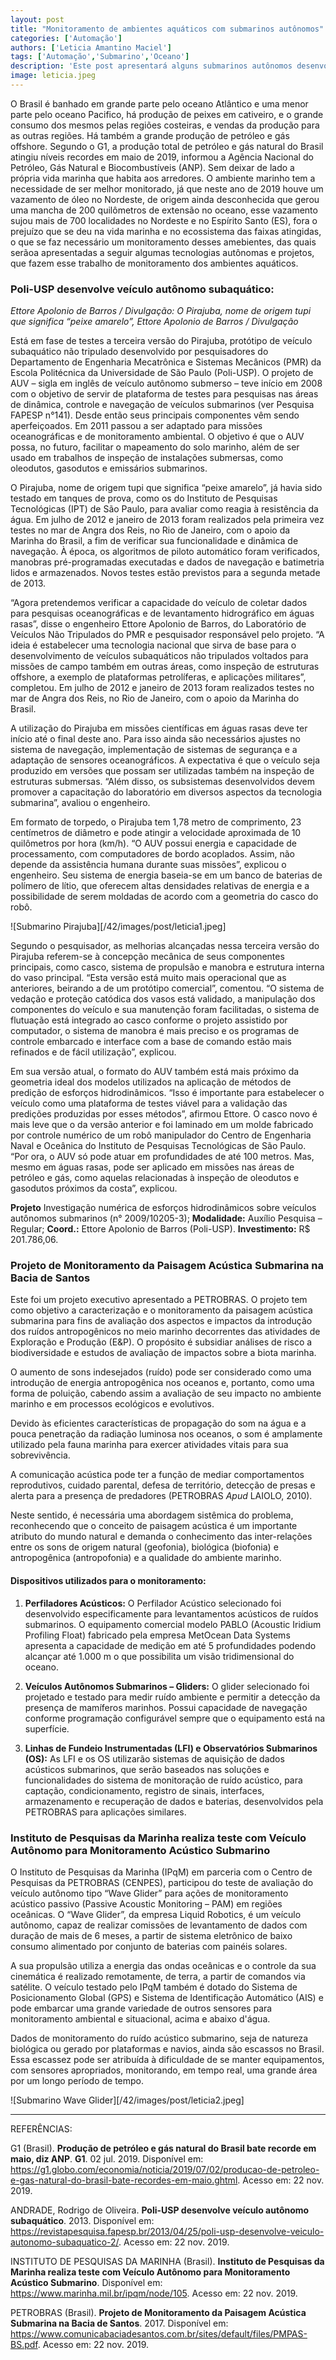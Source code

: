 ```yaml
---
layout: post
title: "Monitoramento de ambientes aquáticos com submarinos autônomos"
categories: ['Automação']
authors: ['Leticia Amantino Maciel'] 
tags: ['Automação','Submarino','Oceano']
description: 'Este post apresentará alguns submarinos autônomos desenvolvidos no Brasil, para o monitoramento de ambientes aquáticos.'
image: leticia.jpeg
---
```


O Brasil é banhado em grande parte pelo oceano Atlântico e uma menor parte pelo oceano Pacifico, há  produção de peixes em cativeiro, e o grande consumo dos mesmos pelas regiões costeiras, e vendas da produção para as outras regiões. Há também a grande produção de petróleo e gás offshore. Segundo o G1, a produção total de petróleo e gás natural do Brasil atingiu níveis recordes em maio de 2019, informou a Agência Nacional do Petróleo, Gás Natural e Biocombustíveis (ANP). Sem deixar de lado a própria vida marinha que habita aos arredores. O ambiente marinho tem a necessidade de ser melhor monitorado, já que neste ano de 2019 houve um vazamento de óleo no Nordeste, de origem ainda desconhecida que gerou uma mancha de 200 quilômetros de extensão no oceano, esse vazamento sujou mais de 700 localidades no Nordeste e no Espírito Santo (ES), fora o prejuízo que se deu na vida marinha e no ecossistema das faixas atingidas, o que se faz necessário um monitoramento desses amebientes, das quais serãoa apresentadas a seguir algumas tecnologias autônomas e projetos, que fazem esse trabalho de monitoramento dos ambientes aquáticos.


### Poli-USP desenvolve veículo autônomo subaquático:

*Ettore Apolonio de Barros / Divulgação: O Pirajuba, nome de origem tupi que significa “peixe amarelo”, Ettore Apolonio de Barros / Divulgação*

Está em fase de testes a terceira versão do Pirajuba, protótipo de veículo subaquático não tripulado desenvolvido por pesquisadores do Departamento de Engenharia Mecatrônica e Sistemas Mecânicos (PMR) da Escola Politécnica da Universidade de São Paulo (Poli-USP). O projeto de AUV – sigla em inglês de veículo autônomo submerso – teve início em 2008 com o objetivo de servir de plataforma de testes para pesquisas nas áreas de dinâmica, controle e navegação de veículos submarinos (ver Pesquisa FAPESP n°141). Desde então seus principais componentes vêm sendo aperfeiçoados. Em 2011 passou a ser adaptado para missões oceanográficas e de monitoramento ambiental. O objetivo é que o AUV possa, no futuro, facilitar o mapeamento do solo marinho, além de ser usado em trabalhos de inspeção de instalações submersas, como oleodutos, gasodutos e emissários submarinos.

O Pirajuba, nome de origem tupi que significa “peixe amarelo”, já havia sido testado em tanques de prova, como os do Instituto de Pesquisas Tecnológicas (IPT) de São Paulo, para avaliar como reagia à resistência da água. Em julho de 2012 e janeiro de 2013 foram realizados pela primeira vez testes no mar de Angra dos Reis, no Rio de Janeiro, com o apoio da Marinha do Brasil, a fim de verificar sua funcionalidade e dinâmica de navegação. À época, os algoritmos de piloto automático foram verificados, manobras pré-programadas executadas e dados de navegação e batimetria lidos e armazenados. Novos testes estão previstos para a segunda metade de 2013.

“Agora pretendemos verificar a capacidade do veículo de coletar dados para pesquisas oceanográficas e de levantamento hidrográfico em águas rasas”, disse o engenheiro Ettore Apolonio de Barros, do Laboratório de Veículos Não Tripulados do PMR e pesquisador responsável pelo projeto. “A ideia é estabelecer uma tecnologia nacional que sirva de base para o desenvolvimento de veículos subaquáticos não tripulados voltados para missões de campo também em outras áreas, como inspeção de estruturas offshore, a exemplo de plataformas petrolíferas, e aplicações militares”, completou. Em julho de 2012 e janeiro de 2013 foram realizados testes no mar de Angra dos Reis, no Rio de Janeiro, com o apoio da Marinha do Brasil.

A utilização do Pirajuba em missões científicas em águas rasas deve ter início até o final deste ano. Para isso ainda são necessários ajustes no sistema de navegação, implementação de sistemas de segurança e a adaptação de sensores oceanográficos. A expectativa é que o veículo seja produzido em versões que possam ser utilizadas também na inspeção de estruturas submersas. “Além disso, os subsistemas desenvolvidos devem promover a capacitação do laboratório em diversos aspectos da tecnologia submarina”, avaliou o engenheiro.

Em formato de torpedo, o Pirajuba tem 1,78 metro de comprimento, 23 centímetros de diâmetro e pode atingir a velocidade aproximada de 10 quilômetros por hora (km/h). “O AUV possui energia e capacidade de processamento, com computadores de bordo acoplados. Assim, não depende da assistência humana durante suas missões”, explicou o engenheiro. Seu sistema de energia baseia-se em um banco de baterias de polímero de lítio, que oferecem altas densidades relativas de energia e a possibilidade de serem moldadas de acordo com a geometria do casco do robô.


![Submarino Pirajuba][/42/images/post/leticia1.jpeg]


Segundo o pesquisador, as melhorias alcançadas nessa terceira versão do Pirajuba referem-se à concepção mecânica de seus componentes principais, como casco, sistema de propulsão e manobra e estrutura interna do vaso principal. “Esta versão está muito mais operacional que as anteriores, beirando a de um protótipo comercial”, comentou. “O sistema de vedação e proteção catódica dos vasos está validado, a manipulação dos componentes do veículo e sua manutenção foram facilitadas, o sistema de flutuação está integrado ao casco conforme o projeto assistido por computador, o sistema de manobra é mais preciso e os programas de controle embarcado e interface com a base de comando estão mais refinados e de fácil utilização”, explicou.

Em sua versão atual, o formato do AUV também está mais próximo da geometria ideal dos modelos utilizados na aplicação de métodos de predição de esforços hidrodinâmicos. “Isso é importante para estabelecer o veículo como uma plataforma de testes viável para a validação das predições produzidas por esses métodos”, afirmou Ettore. O casco novo é mais leve que o da versão anterior e foi laminado em um molde fabricado por controle numérico de um robô manipulador do Centro de Engenharia Naval e Oceânica do Instituto de Pesquisas Tecnológicas de São Paulo. “Por ora, o AUV só pode atuar em profundidades de até 100 metros. Mas, mesmo em águas rasas, pode ser aplicado em missões nas áreas de petróleo e gás, como aquelas relacionadas à inspeção de oleodutos e gasodutos próximos da costa”, explicou.
 
**Projeto**
Investigação numérica de esforços hidrodinâmicos sobre veículos autônomos submarinos (n° 2009/10205-3); **Modalidade:** Auxílio Pesquisa – Regular; **Coord.:** Ettore Apolonio de Barros (Poli-USP). **Investimento:** R$ 201.786,06.

### Projeto de Monitoramento da Paisagem Acústica Submarina na Bacia de Santos

Este foi um projeto executivo apresentado a PETROBRAS. O projeto tem como objetivo a caracterização e o monitoramento da paisagem acústica submarina para fins de avaliação dos aspectos e impactos da introdução dos ruídos antropogênicos no meio marinho decorrentes das atividades de Exploração e Produção (E&P). O propósito é subsidiar análises de risco a biodiversidade e estudos de avaliação de impactos sobre a biota marinha.

O aumento de sons indesejados (ruído) pode ser considerado como uma
introdução de energia antropogênica nos oceanos e, portanto, como uma forma
de poluição, cabendo assim a avaliação de seu impacto no ambiente marinho e
em processos ecológicos e evolutivos.

Devido às eficientes características de propagação do som na água e a
pouca penetração da radiação luminosa nos oceanos, o som é amplamente
utilizado pela fauna marinha para exercer atividades vitais para sua sobrevivência.

A comunicação acústica pode ter a função de mediar comportamentos
reprodutivos, cuidado parental, defesa de território, detecção de presas e alerta
para a presença de predadores (PETROBRAS *Apud* LAIOLO, 2010).

Neste sentido, é necessária uma abordagem sistêmica do problema,
reconhecendo que o conceito de paisagem acústica é um importante atributo do
mundo natural e demanda o conhecimento das inter-relações entre os sons de
origem natural (geofonia), biológica (biofonia) e antropogênica (antropofonia) e a qualidade do ambiente marinho.

#### Dispositivos utilizados para o monitoramento:

1. **Perfiladores Acústicos:** O Perfilador Acústico selecionado foi desenvolvido especificamente para levantamentos acústicos de ruídos submarinos. O equipamento comercial modelo PABLO (Acoustic Iridium Profiling Float) fabricado pela empresa MetOcean Data Systems apresenta a capacidade de medição em até 5 profundidades podendo alcançar até 1.000 m o que possibilita um visão tridimensional do oceano.

2. **Veículos Autônomos Submarinos – Gliders:** O glider selecionado foi projetado e testado para medir ruído ambiente e permitir a detecção da presença de mamíferos marinhos. Possui capacidade de navegação conforme programação configurável sempre que o equipamento está na superfície.

3. **Linhas de Fundeio Instrumentadas (LFI) e Observatórios Submarinos (OS):** As LFI e os OS utilizarão sistemas de aquisição de dados acústicos submarinos, que serão baseados nas soluções e funcionalidades do sistema de monitoração de ruído acústico, para captação, condicionamento, registro de sinais, interfaces, armazenamento e recuperação de dados e baterias, desenvolvidos pela PETROBRAS para aplicações similares.

### Instituto de Pesquisas da Marinha realiza teste com Veículo Autônomo para Monitoramento Acústico Submarino

O Instituto de Pesquisas da Marinha (IPqM) em parceria com o Centro de Pesquisas da PETROBRAS (CENPES), participou do teste de avaliação do veículo autônomo tipo “Wave Glider” para ações de monitoramento acústico passivo (Passive Acoustic Monitoring – PAM) em regiões oceânicas. O “Wave Glider”, da empresa Liquid Robotics, é um veículo autônomo, capaz de realizar comissões de levantamento de dados com duração de mais de 6 meses, a partir de sistema eletrônico de baixo consumo alimentado por conjunto de baterias com painéis solares.

A sua propulsão utiliza a energia das ondas oceânicas e o controle da sua cinemática é realizado remotamente, de terra, a partir de comandos via satélite. O veículo testado pelo IPqM também é dotado do Sistema de Posicionamento Global (GPS) e Sistema de Identificação Automático (AIS) e pode embarcar uma grande variedade de outros sensores para monitoramento ambiental e situacional, acima e abaixo d'água.

Dados de monitoramento do ruído acústico submarino, seja de natureza biológica ou gerado por plataformas e navios, ainda são escassos no Brasil. Essa escassez pode ser atribuída à dificuldade de se manter equipamentos, com sensores apropriados, monitorando, em tempo real, uma grande área por um longo período de tempo.

![Submarino Wave Glider][/42/images/post/leticia2.jpeg]

----------------------------------
REFERÊNCIAS:

G1 (Brasil). **Produção de petróleo e gás natural do Brasil bate recorde em maio, diz ANP**. **G1**. 02 jul. 2019. Disponível em: <https://g1.globo.com/economia/noticia/2019/07/02/producao-de-petroleo-e-gas-natural-do-brasil-bate-recordes-em-maio.ghtml>. Acesso em: 22 nov. 2019.

ANDRADE, Rodrigo de Oliveira. **Poli-USP desenvolve veículo autônomo subaquático**. 2013. Disponível em: <https://revistapesquisa.fapesp.br/2013/04/25/poli-usp-desenvolve-veiculo-autonomo-subaquatico-2/>. Acesso em: 22 nov. 2019.

INSTITUTO DE PESQUISAS DA MARINHA (Brasil). **Instituto de Pesquisas da Marinha realiza teste com Veículo Autônomo para Monitoramento Acústico Submarino**. Disponível em: <https://www.marinha.mil.br/ipqm/node/105>. Acesso em: 22 nov. 2019.

PETROBRAS (Brasil). **Projeto de Monitoramento da Paisagem Acústica Submarina na Bacia de Santos**. 2017. Disponível em: <https://www.comunicabaciadesantos.com.br/sites/default/files/PMPAS-BS.pdf>. Acesso em: 22 nov. 2019.
